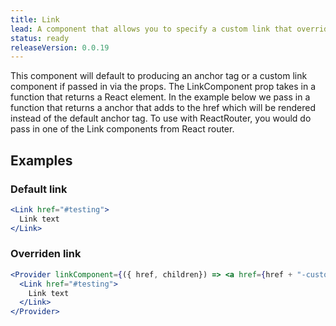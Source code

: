 ```yaml
---
title: Link
lead: A component that allows you to specify a custom link that overrides the default anchor tag via the Provider component
status: ready
releaseVersion: 0.0.19
---
```


This component will default to producing an anchor tag or a custom link component if passed in via the props. The LinkComponent prop takes in a function that returns a React element. In the example below we pass in a function that returns a anchor that adds to the href which will be rendered instead of the default anchor tag. To use with ReactRouter, you would do pass in one of the Link components from React router.

## Examples

### Default link

```.jsx
<Link href="#testing">
  Link text
</Link>
```


### Overriden link

```.jsx
<Provider linkComponent={({ href, children}) => <a href={href + "-custom"}>{children} + {href}</a>}>
  <Link href="#testing">
    Link text
  </Link>
</Provider>
```
